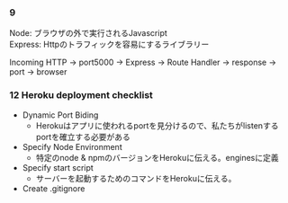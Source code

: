 ### 9
Node: ブラウザの外で実行されるJavascript  
Express: Httpのトラフィックを容易にするライブラリー  

Incoming HTTP -> port5000 -> Express -> Route Handler -> response -> port -> browser

### 12 Heroku deployment checklist

- Dynamic Port Biding
    - Herokuはアプリに使われるportを見分けるので、私たちがlistenするportを確立する必要がある
- Specify Node Environment
    - 特定のnode & npmのバージョンをHerokuに伝える。enginesに定義
- Specify start script
    - サーバーを起動するためのコマンドをHerokuに伝える。
- Create .gitignore 